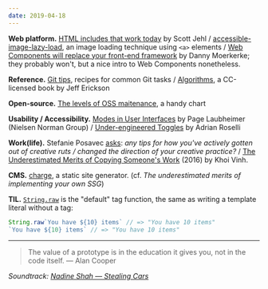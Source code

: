 ```yaml
---
date: 2019-04-18
---
```


__Web platform.__ [HTML includes that work today](https://www.filamentgroup.com/lab/html-includes/) by Scott Jehl / [accessible-image-lazy-load](https://github.com/alterebro/accessible-image-lazy-load), an image loading technique using `<a>` elements / [Web Components will replace your front-end framework](https://www.dannymoerkerke.com/blog/web-components-will-replace-your-frontend-framework) by Danny Moerkerke; they probably won't, but a nice intro to Web Components nonetheless.

__Reference.__ [Git tips](https://github.com/git-tips/tips), recipes for common Git tasks / [Algorithms](http://jeffe.cs.illinois.edu/teaching/algorithms/), a CC-licensed book by Jeff Erickson

__Open-source.__ [The levels of OSS maitenance](https://formidable.com/blog/2019/oss-maintenance/), a handy chart

__Usability / Accessibility.__ [Modes in User Interfaces](https://www.nngroup.com/articles/modes/) by Page Laubheimer (Nielsen Norman Group) / [Under-engineered Toggles](http://adrianroselli.com/2019/03/under-engineered-toggles.html) by Adrian Roselli

__Work(life).__ Stefanie Posavec [asks](https://twitter.com/stefpos/status/1118070093303435265): _any tips for how you've actively gotten out of creative ruts / changed the direction of your creative practice?_ / [The Underestimated Merits of Copying Someone's Work](https://www.subtraction.com/2016/08/11/the-underestimated-merits-of-copying-someone-elses-work/) (2016) by Khoi Vinh.

__CMS.__ [charge](https://github.com/brandonweiss/charge), a static site generator. (cf. _The underestimated merits of implementing your own SSG_)

__TIL.__ [`String.raw`](https://developer.mozilla.org/en-US/docs/Web/JavaScript/Reference/Global_Objects/String/raw) is the "default" tag function, the same as writing a template literal without a tag:

```js
String.raw`You have ${10} items` // => "You have 10 items"
`You have ${10} items` // => "You have 10 items"
```

---

> The value of a prototype is in the education it gives you, not in the code itself. — Alan Cooper

_Soundtrack: [Nadine Shah — Stealing Cars](https://www.youtube.com/watch?v=PznUsKnRuSU)_